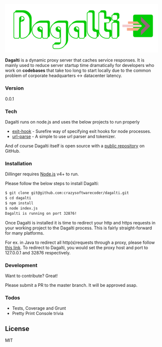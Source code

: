 ![alt tag](https://raw.githubusercontent.com/crazysoftwarecoder/dagalti/master/images/Dagalti.png)

**Dagalti** is a dynamic proxy server that caches service responses. It is mainly used to reduce server startup time dramatically for developers who work on **codebases** that take too long to start locally due to the common problem of corporate headquarters <-> datacenter latency.

### Version
0.0.1

### Tech

Dagalti runs on node.js and uses the below projects to run properly

* [exit-hook] - Surefire way of specifying exit hooks for node processes.
* [url-parse] - A simple to use url parser and tokenizer.

And of course Dagalti itself is open source with a [public repository]
 on GitHub.

### Installation

Dillinger requires [Node.js](https://nodejs.org/) v4+ to run.

Please follow the below steps to install Dagalti:

```sh
$ git clone git@github.com:crazysoftwarecoder/dagalti.git
$ cd dagalti
$ npm install
$ node index.js
Dagalti is running on port 32876!
```

Once Dagalti is installed it is time to redirect your http and https requests in your working project to the Dagalti process. This is fairly straight-forward for many platforms. 

For ex. in Java to redirect all http(s)requests through a proxy, please follow [this link]. To redirect to Dagalti, you would set the proxy host and port to 127.0.0.1 and 32876 respectively.

### Development

Want to contribute? Great!

Please submit a PR to the master branch. It will be approved asap.

### Todos

 - Tests, Coverage and Grunt
 - Pretty Print Console trivia

License
----

MIT


[//]: # (These are reference links used in the body of this note and get stripped out when the markdown processor does its job. There is no need to format nicely because it shouldn't be seen. Thanks SO - http://stackoverflow.com/questions/4823468/store-comments-in-markdown-syntax)


   [exit-hook]: <https://www.npmjs.com/package/exit-hook>
   [public repository]: <https://github.com/crazysoftwarecoder/dagalti>
   [url-parse]: <https://www.npmjs.com/package/url-parse>
   [this link]: <http://stackoverflow.com/questions/120797/how-do-i-set-the-proxy-to-be-used-by-the-jvm>

